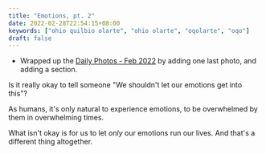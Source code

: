 ```yaml
---
title: "Emotions, pt. 2"
date: 2022-02-28T22:54:15+08:00
keywords: ["ohio quilbio olarte", "ohio olarte", "oqolarte", "oqo"]
draft: false
---
```

- Wrapped up the [Daily Photos - Feb 2022](/feb2022-photos) by adding one last
  photo, and adding a section.

Is it really okay to tell someone
"We shouldn't let our emotions get into this"?

As humans, it's only natural to experience emotions,
to be overwhelmed by them in overwhelming times.

What isn't okay is for us to let *only* our emotions run our lives.
And that's a different thing altogether.
